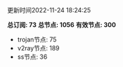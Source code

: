 更新时间2022-11-24 18:24:25

**总订阅: 73**
**总节点: 1056**
**有效节点: 300**
- trojan节点: 75
- v2ray节点: 189
- ss节点: 36
